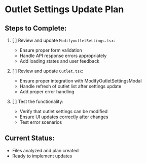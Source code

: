 # Outlet Settings Update Plan

## Steps to Complete:

1. [ ] Review and update `ModifyoutletSettings.tsx`:
   - Ensure proper form validation
   - Handle API response errors appropriately
   - Add loading states and user feedback

2. [ ] Review and update `Outlet.tsx`:
   - Ensure proper integration with ModifyOutletSettingsModal
   - Handle refresh of outlet list after settings update
   - Add proper error handling

3. [ ] Test the functionality:
   - Verify that outlet settings can be modified
   - Ensure UI updates correctly after changes
   - Test error scenarios

## Current Status:
- Files analyzed and plan created
- Ready to implement updates
